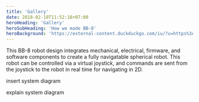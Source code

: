 ```yaml
---
title: 'Gallery'
date: 2018-02-10T11:52:18+07:00
heroHeading: 'Gallery'
heroSubHeading: 'How we made BB-8'
heroBackground: 'https://external-content.duckduckgo.com/iu/?u=https%3A%2F%2Fimages.wired.it%2Fwp-content%2Fuploads%2F2017%2F10%2F10121331%2F1507623211_bb8.jpg&f=1&nofb=1'
---
```


This BB-8 robot design integrates mechanical, electrical, firmware, and software components
to create a fully navigatable spherical robot. This robot can be controlled via a virtual
joystick, and commands are sent from the joystick to the robot in real time for navigating
in 2D.

insert system diagram

explain system diagram